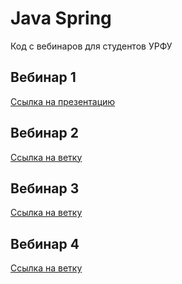 #  Java Spring

Код с вебинаров для студентов УРФУ


## Вебинар 1

[Ссылка на презентацию](https://docs.google.com/presentation/d/1UXijLHBw8IvaHW5wkZYlTqdTnoUJEy8wiFi_VvQyvfs/edit?usp=sharing)


## Вебинар 2

[Ссылка на ветку](https://github.com/yourmentorsf/URFU_Java/tree/webinar2)

## Вебинар 3

[Ссылка на ветку](https://github.com/yourmentorsf/URFU_Java/tree/webinar3)


## Вебинар 4

[Ссылка на ветку](https://github.com/yourmentorsf/URFU_Java/tree/webinar4)